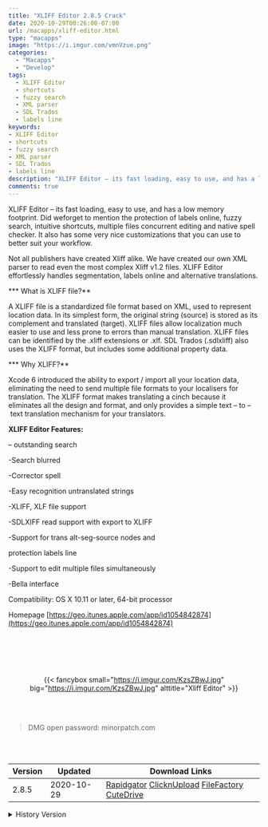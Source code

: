 ```yaml
---
title: "XLIFF Editor 2.8.5 Crack"
date: 2020-10-29T00:26:08-07:00
url: /macapps/xliff-editor.html
type: "macapps"
image: "https://i.imgur.com/vmnVzue.png"
categories:
  - "Macapps"
  - "Develop"
tags:
  - XLIFF Editor
  - shortcuts
  - fuzzy search
  - XML parser
  - SDL Trados
  - labels line
keywords:
- XLIFF Editor
- shortcuts
- fuzzy search
- XML parser
- SDL Trados
- labels line
description: "XLIFF Editor – its fast loading, easy to use, and has a low memory footprint. Did weforget to mention the protection of labels online, fuzzy search, intuitive shortcuts, multiple files concurrent editing and native spell checker"
comments: true
---
```


XLIFF Editor – its fast loading, easy to use, and has a low memory footprint. Did weforget to mention the protection of labels online, fuzzy search, intuitive shortcuts, multiple files concurrent editing and native spell checker. It also has some very nice customizations that you can use to better suit your workflow.

Not all publishers have created Xliff alike. We have created our own XML parser to read even the most complex Xliff v1.2 files. XLIFF Editor effortlessly handles segmentation, labels online and alternative translations.

*** What is XLIFF file?**

A XLIFF file is a standardized file format based on XML, used to represent location data. In its simplest form, the original string (source) is stored as its complement and translated (target). XLIFF files allow localization much easier to use and less prone to errors than manual translation. XLIFF files can be identified by the .xliff extensions or .xlf. SDL Trados (.sdlxliff) also uses the XLIFF format, but includes some additional property data.

*** Why XLIFF?**

Xcode 6 introduced the ability to export / import all your location data, eliminating the need to send multiple file formats to your localisers for translation. The XLIFF format makes translating a cinch because it eliminates all the design and format, and only provides a simple text – to – text translation mechanism for your translators.

**XLIFF Editor Features:**

– outstanding search

-Search blurred

-Corrector spell

-Easy recognition untranslated strings

-XLIFF, XLF file support

-SDLXIFF read support with export to XLIFF

-Support for trans alt-seg-source nodes and

protection labels line

-Support to edit multiple files simultaneously

-Bella interface

Compatibility: OS X 10.11 or later, 64-bit processor

Homepage [https://geo.itunes.apple.com/app/id1054842874](https://geo.itunes.apple.com/app/id1054842874)

<br/>
<br/>
<script async src="https://pagead2.googlesyndication.com/pagead/js/adsbygoogle.js"></script>
<ins class="adsbygoogle"
     style="display:block; text-align:center;"
     data-ad-layout="in-article"
     data-ad-format="fluid"
     data-ad-client="ca-pub-8746275014476192"
     data-ad-slot="5144997159"></ins>
<script>
     (adsbygoogle = window.adsbygoogle || []).push({});
</script>
<br/>
<br/>


<center>

{{< fancybox small="https://i.imgur.com/KzsZBwJ.jpg" big="https://i.imgur.com/KzsZBwJ.jpg" alttitle="Xliff Editor" >}}

</center>

<br/>
<br/>


> DMG open password: minorpatch.com

<br/>

<br/>
<div id="history_version" class="history_version">

| Version | Updated | Download Links |
| ---- | ---- | ---- |
| 2.8.5 | 2020-10-29 | [Rapidgator](https://ouo.io/uKWd4k)   [ClicknUpload](https://ouo.io/9PFHA4)   [FileFactory](https://ouo.io/8z8Psj)   [CuteDrive](https://ouo.io/BcWIWwK) |
<details>
<summary>History Version</summary>

| Version | Updated | Download Links |
| ---- | ---- | ---- |
| 2.8.4 | 2020-08-13 | [UsersCloud](https://ouo.io/bX82Dx)   [ClicknUpload](https://ouo.io/yEwoVzm)   [FileFactory](https://ouo.io/sIAHh3)   [CuteDrive](https://ouo.io/nalrOW) |
| 2.8.3 | 2020-08-10 | [UsersCloud](https://ouo.io/DJEWU0)   [ClicknUpload](https://ouo.io/Ng6ksi)   [FileFactory](https://ouo.io/1vup11)   [CuteDrive](https://ouo.io/fFS81t) |
| 2.8.2 | 2020-07-02 | [UsersCloud](https://ouo.io/UmA3E4)   [ClicknUpload](https://ouo.io/YtlmLi)   [FileFactory](https://ouo.io/3hHnxzf)   [CuteDrive](https://ouo.io/zCDm3v) |
| 2.8.1 | 2020-06-21 | [UsersCloud](https://ouo.io/jMSbHb)   [ClicknUpload](https://ouo.io/7i6lEo)   [FileFactory](https://ouo.io/514sUD)   [CuteDrive](https://ouo.io/ib5lDC) |
| 2.8 | 2020-06-03 | [UsersCloud](https://ouo.io/v2tgVe)   [ClicknUpload](https://ouo.io/EyIjwH)   [FileFactory](https://ouo.io/EZwckur)   [CuteDrive](https://ouo.io/cvRsYG9) |
| 2.7.6 | 2020-05-16 | [UsersCloud](https://ouo.io/MlkhK9)   [ClicknUpload](https://ouo.io/gLtSkhA)   [FileFactory](https://ouo.io/THX4uK0)   [CuteDrive](https://ouo.io/5UYSD9) |
| 2.7.5 | 2020-05-12 | [UsersCloud](https://ouo.io/bmv8l6)   [ClicknUpload](https://ouo.io/srtbeq)   [FileFactory](https://ouo.io/iUqDZT)   [CuteDrive](https://ouo.io/mTOx6v) |
| 2.7.4 | 2020-05-02 | [UsersCloud](https://ouo.io/xXdqyW)   [ClicknUpload](https://ouo.io/8rUUaV)   [FileFactory](https://ouo.io/E64H9I)   [CuteDrive](https://ouo.io/ccgttZ) |
| 2.7.3 | 2020-05-01 | [UsersCloud](https://ouo.io/Kaqo823)   [ClicknUpload](https://ouo.io/g91EVc)   [FileFactory](https://ouo.io/bioI4Z)   [CuteDrive](https://ouo.io/NorbV1) |
| 2.7.2 | 2020-04-26 | [UsersCloud](https://ouo.io/bdVVZt)   [ClicknUpload](https://ouo.io/vaS6uZF)   [FileFactory](https://ouo.io/Zt90OM)   [CuteDrive](https://ouo.io/ZuWKBOK) |
</details>

</div>
